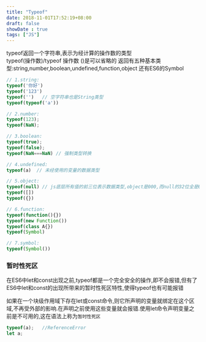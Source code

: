 ```yaml
---
title: "Typeof"
date: 2018-11-01T17:52:19+08:00
draft: false
showDate : true
tags: ["JS"]
---
```

typeof返回一个字符串,表示为经计算的操作数的类型
<br>typeof(操作数)/typeof 操作数  ()是可以省略的
返回有五种基本类型:string,number,boolean,undefined,function,object
还有ES6的Symbol
```js
// 1.string:
typeof('你好')
typeof('123')
typeof('')   // 空字符串也是String类型
typeof(typeof('a'))

// 2.number:
typeof(123);
typeof(NaN);

// 3.boolean:
typeof(true);
typeof(false);
typeof(NaN===NaN) // 强制类型转换

// 4.undefined:
typeof(a)  // 未经使用的变量的数据类型

// 5.object:
typeof(null) // js底层所有值的前三位表示数据类型,object是000,而null的32位全是0,因此也是object
typeof([])
typeof({})

// 6.function:
typeof(function(){})
typeof(new Function())
typeof(class A{})
typeof(Symbol)

// 7.symbol:
typeof(Symbol())
```
### 暂时性死区
在ES6中let和const出现之前,typeof都是一个完全安全的操作,即不会报错,但有了ES6中let和const的出现所带来的暂时性死区特性,使得typeof也有可能报错

如果在一个块级作用域下存在let或const命令,则它所声明的变量就绑定在这个区域,不再受外部的影响.在声明之前使用这些变量就会报错.使用let命令声明变量之前是不可用的,这在语法上称为`暂时性死区`
```js
typeof(a);   //ReferenceError
let a;
```
